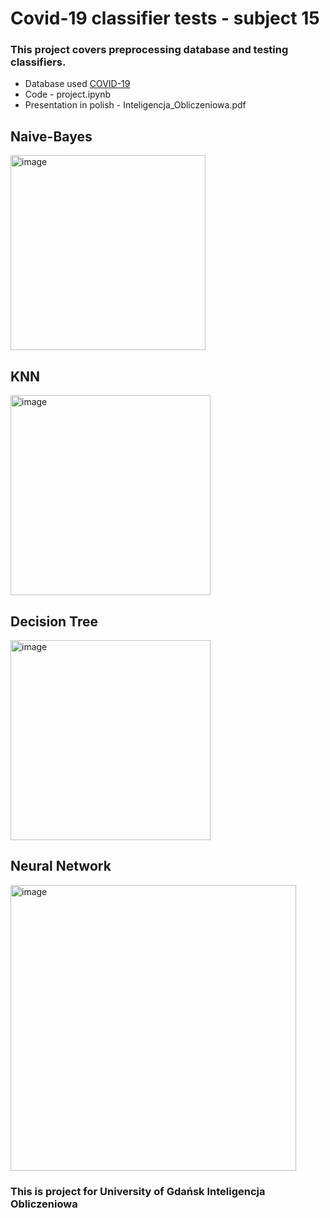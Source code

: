 # Covid-19 classifier tests - subject 15


### This project covers preprocessing database and testing classifiers.

* Database used [COVID-19](https://www.kaggle.com/datasets/meirnizri/covid19-dataset)
* Code - project.ipynb
* Presentation in polish - Inteligencja_Obliczeniowa.pdf

## Naive-Bayes

<img width="312" alt="image" src="https://user-images.githubusercontent.com/58554458/209804870-dbf96f18-f831-4e8a-aa10-bfc903e6bd84.png">


## KNN


<img width="320" alt="image" src="https://user-images.githubusercontent.com/58554458/209804944-097b3cca-2b51-4b26-8468-ae5c3ea27a99.png">


## Decision Tree


<img width="320" alt="image" src="https://user-images.githubusercontent.com/58554458/209804998-6c9bfd58-fd3b-44c8-bc12-00506459053c.png">


## Neural Network


<img width="457" alt="image" src="https://user-images.githubusercontent.com/58554458/209805068-104feb1e-3c4c-4893-8702-56c1ed521775.png">


### This is project for University of Gdańsk  Inteligencja Obliczeniowa
